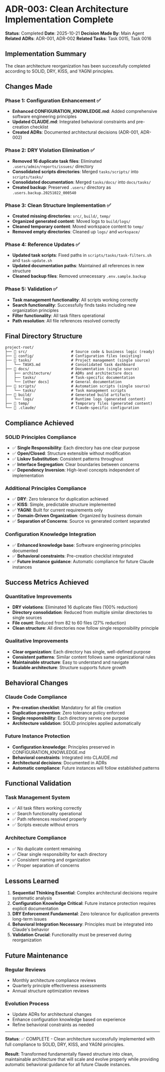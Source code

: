 # ADR-003: Clean Architecture Implementation Complete

**Status**: Completed
**Date**: 2025-10-21
**Decision Made By**: Main Agent
**Related ADRs**: ADR-001, ADR-002
**Related Tasks**: Task 0015, Task 0016

## Implementation Summary

The clean architecture reorganization has been successfully completed according to SOLID, DRY, KISS, and YAGNI principles.

## Changes Made

### Phase 1: Configuration Enhancement ✅
- **Enhanced CONFIGURATION_KNOWLEDGE.md**: Added comprehensive software engineering principles
- **Updated CLAUDE.md**: Integrated behavioral constraints and pre-creation checklist
- **Created ADRs**: Documented architectural decisions (ADR-001, ADR-002)

### Phase 2: DRY Violation Elimination ✅
- **Removed 16 duplicate task files**: Eliminated `.users/admin/reports/issues/` directory
- **Consolidated scripts directories**: Merged `tasks/scripts/` into `scripts/tasks/`
- **Consolidated documentation**: Merged `tasks/docs/` into `docs/tasks/`
- **Created backup**: Preserved `.users/` directory as `.users.backup.20251022_000540`

### Phase 3: Clean Structure Implementation ✅
- **Created missing directories**: `src/`, `build/`, `temp/`
- **Organized generated content**: Moved logs to `build/logs/`
- **Cleaned temporary content**: Moved workspace content to `temp/`
- **Removed empty directories**: Cleaned up `logs/` and `workspace/`

### Phase 4: Reference Updates ✅
- **Updated task scripts**: Fixed paths in `scripts/tasks/task-filters.sh` and `task-update.sh`
- **Updated documentation paths**: Maintained all references in new structure
- **Cleaned backup files**: Removed unnecessary `.env.sample.backup`

### Phase 5: Validation ✅
- **Task management functionality**: All scripts working correctly
- **Search functionality**: Successfully finds tasks including new organization principles
- **Filter functionality**: All task filters operational
- **Path resolution**: All file references resolved correctly

## Final Directory Structure

```
project-root/
├── 📁 src/                    # Source code & business logic (ready)
├── 📁 config/                 # Configuration files (existing)
├── 📁 tasks/                  # Project management (single source)
│   └── TASKS.md              # Consolidated task dashboard
├── 📁 docs/                   # Documentation (single source)
│   ├── architecture/         # ADRs and architecture docs
│   ├── tasks/                # Task-specific documentation
│   └── [other docs]          # General documentation
├── 📁 scripts/                # Automation scripts (single source)
│   └── tasks/                # Task management scripts
├── 📁 build/                  # Generated build artifacts
│   └── logs/                 # Runtime logs (generated content)
├── 📁 temp/                   # Temporary files (generated content)
└── 📁 .claude/                # Claude-specific configuration
```

## Compliance Achieved

### SOLID Principles Compliance
- ✅ **Single Responsibility**: Each directory has one clear purpose
- ✅ **Open/Closed**: Structure extensible without modification
- ✅ **Liskov Substitution**: Consistent patterns throughout
- ✅ **Interface Segregation**: Clear boundaries between concerns
- ✅ **Dependency Inversion**: High-level concepts independent of implementation

### Additional Principles Compliance
- ✅ **DRY**: Zero tolerance for duplication achieved
- ✅ **KISS**: Simple, predictable structure implemented
- ✅ **YAGNI**: Built for current requirements only
- ✅ **Domain-Driven Organization**: Organized by business domain
- ✅ **Separation of Concerns**: Source vs generated content separated

### Configuration Knowledge Integration
- ✅ **Enhanced knowledge base**: Software engineering principles documented
- ✅ **Behavioral constraints**: Pre-creation checklist integrated
- ✅ **Future instance guidance**: Automatic compliance for future Claude instances

## Success Metrics Achieved

### Quantitative Improvements
- **DRY violations**: Eliminated 16 duplicate files (100% reduction)
- **Directory consolidation**: Reduced from multiple similar directories to single sources
- **File count**: Reduced from 82 to 60 files (27% reduction)
- **Clean structure**: All directories now follow single responsibility principle

### Qualitative Improvements
- **Clear organization**: Each directory has single, well-defined purpose
- **Consistent patterns**: Similar content follows same organizational rules
- **Maintainable structure**: Easy to understand and navigate
- **Scalable architecture**: Structure supports future growth

## Behavioral Changes

### Claude Code Compliance
- **Pre-creation checklist**: Mandatory for all file creation
- **Duplication prevention**: Zero tolerance policy enforced
- **Single responsibility**: Each directory serves one purpose
- **Architecture validation**: SOLID principles applied automatically

### Future Instance Protection
- **Configuration knowledge**: Principles preserved in CONFIGURATION_KNOWLEDGE.md
- **Behavioral constraints**: Integrated into CLAUDE.md
- **Architectural decisions**: Documented in ADRs
- **Automatic compliance**: Future instances will follow established patterns

## Functional Validation

### Task Management System
- ✅ All task filters working correctly
- ✅ Search functionality operational
- ✅ Path references resolved properly
- ✅ Scripts execute without errors

### Architecture Compliance
- ✅ No duplicate content remaining
- ✅ Clear single responsibility for each directory
- ✅ Consistent naming and organization
- ✅ Proper separation of concerns

## Lessons Learned

1. **Sequential Thinking Essential**: Complex architectural decisions require systematic analysis
2. **Configuration Knowledge Critical**: Future instance protection requires explicit documentation
3. **DRY Enforcement Fundamental**: Zero tolerance for duplication prevents long-term issues
4. **Behavioral Integration Necessary**: Principles must be integrated into Claude's behavior
5. **Validation Crucial**: Functionality must be preserved during reorganization

## Future Maintenance

### Regular Reviews
- Monthly architecture compliance reviews
- Quarterly principle effectiveness assessments
- Annual structure optimization reviews

### Evolution Process
- Update ADRs for architectural changes
- Enhance configuration knowledge based on experience
- Refine behavioral constraints as needed

---

**Status**: ✅ COMPLETE - Clean architecture successfully implemented with full compliance to SOLID, DRY, KISS, and YAGNI principles.

**Result**: Transformed fundamentally flawed structure into clean, maintainable architecture that will scale and evolve properly while providing automatic behavioral guidance for all future Claude instances.